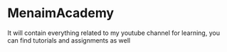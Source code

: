 # MenaimAcademy
It will contain everything related to my youtube channel for learning, you can find tutorials and assignments as well 
